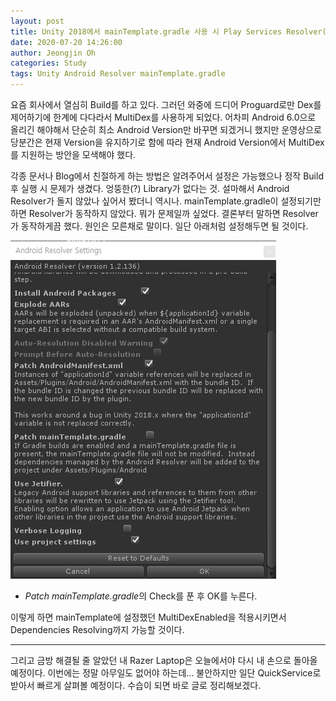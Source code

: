 ```yaml
---
layout: post
title: Unity 2018에서 mainTemplate.gradle 사용 시 Play Services Resolver(Android Resolver)가 동작하지 않을 때 해결 방법
date: 2020-07-20 14:26:00
author: Jeongjin Oh
categories: Study
tags: Unity Android Resolver mainTemplate.gradle
---
```


요즘 회사에서 열심히 Build를 하고 있다. 그러던 와중에 드디어 Proguard로만 Dex를 제어하기에 한계에 다다라서 MultiDex를 사용하게 되었다. 어차피 Android 6.0으로 올리긴 해야해서 단순히 최소 Android Version만 바꾸면 되겠거니 했지만 운영상으로 당분간은 현재 Version을 유지하기로 함에 따라 현재 Android Version에서 MultiDex를 지원하는 방안을 모색해야 했다.

각종 문서나 Blog에서 친절하게 하는 방법은 알려주어서 설정은 가능했으나 정작 Build 후 실행 시 문제가 생겼다. 엉뚱한(?) Library가 없다는 것. 설마해서 Android Resolver가 돌지 않았나 싶어서 봤더니 역시나. mainTemplate.gradle이 설정되기만 하면 Resolver가 동작하지 않았다. 뭐가 문제일까 싶었다. 결론부터 말하면 Resolver가 동작하게끔 했다. 원인은 모른채로 말이다. 일단 아래처럼 설정해두면 될 것이다.

![](/images/2020-7-20-How-To-Resolve-When-Play-Services-Resolver-Not-Worked-With-mainTemplate-in-Unity-2018/1.png)

- *Patch mainTemplate.gradle*의 Check를 푼 후 OK를 누른다.

이렇게 하면 mainTemplate에 설정했던 MultiDexEnabled을 적용시키면서 Dependencies Resolving까지 가능할 것이다.

---

그리고 금방 해결될 줄 알았던 내 Razer Laptop은 오늘에서야 다시 내 손으로 돌아올 예정이다. 이번에는 정말 아무일도 없어야 하는데... 불안하지만 일단 QuickService로 받아서 빠르게 살펴볼 예정이다. 수습이 되면 바로 글로 정리해보겠다.

